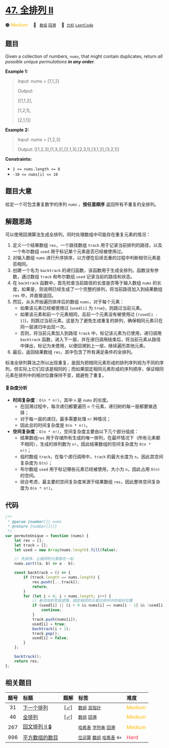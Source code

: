 # [47. 全排列 II](https://2xiao.github.io/leetcode-js/problem/0047.html)

🟠 <font color=#ffb800>Medium</font>&emsp; 🔖&ensp; [`数组`](/tag/array.md) [`回溯`](/tag/backtracking.md)&emsp; 🔗&ensp;[`力扣`](https://leetcode.cn/problems/permutations-ii) [`LeetCode`](https://leetcode.com/problems/permutations-ii)

## 题目

Given a collection of numbers, `nums`, that might contain duplicates, return
_all possible unique permutations **in any order**._

**Example 1:**

> Input: nums = [1,1,2]
>
> Output:
>
> [[1,1,2],
>
> [1,2,1],
>
> [2,1,1]]

**Example 2:**

> Input: nums = [1,2,3]
>
> Output: [[1,2,3],[1,3,2],[2,1,3],[2,3,1],[3,1,2],[3,2,1]]

**Constraints:**

- `1 <= nums.length <= 8`
- `-10 <= nums[i] <= 10`

## 题目大意

给定一个可包含重复数字的序列 `nums` ，**按任意顺序** 返回所有不重复的全排列。

## 解题思路

可以使用回溯算法生成全排列，同时处理数组中可能存在重复元素的情况：

1. 定义一个结果数组 `res`，一个路径数组 `track` 用于记录当前排列的路径，以及一个布尔数组 `used` 用于标记某个元素是否已经被使用过。
2. 对输入数组 `nums` 进行升序排序，以方便在后续去重的过程中判断相邻元素是否相同。
3. 创建一个名为 `backtrack` 的递归函数，该函数用于生成全排列。函数没有参数，通过数组 `track` 和布尔数组 `used` 记录当前的路径和状态。
4. 在 `backtrack` 函数中，首先检查当前路径的长度是否等于输入数组 `nums` 的长度，如果是，则说明已经生成了一个完整的排列，将当前路径加入到结果数组 `res` 中，并直接返回。
5. 然后，从头开始遍历排序后的数组 `nums`，对于每个元素：
   - 如果该元素已经被使用过 (`used[i]` 为 `true`)，则跳过当前元素。
   - 如果该元素和前一个元素相同，且前一个元素没有被使用过 (`!used[i - 1]`)，则跳过当前元素。这是为了避免生成重复的排列，确保相同元素只在同一层递归中出现一次。
   - 否则，将当前元素加入到路径 `track` 中，标记该元素为已使用，递归调用 `backtrack` 函数，进入下一层，并在递归调用结束后，将当前元素从路径中弹出，标记为未使用，以便回溯到上一层，继续遍历其他元素。
6. 最后，返回结果数组 `res`，其中包含了所有满足条件的全排列。

标准全排列算法之所以出现重复，是因为把相同元素形成的排列序列视为不同的序列，但实际上它们应该是相同的；而如果固定相同元素形成的序列顺序，保证相同元素在排列中的相对位置保持不变，就避免了重复。

#### 复杂度分析

- **时间复杂度**：`O(n * n!)`，其中 `n` 是 `nums` 的长度。
  - 在回溯过程中，每次递归都要遍历 `n` 个元素，递归树的每一层都要做选择；
  - 对于每一层的递归，最多需要处理 `n!` 种情况；
  - 因此总的时间复杂度是 `O(n * n!)`。
- **空间复杂度**：`O(n * n!)`，空间复杂度主要由以下几个部分组成：
  - 结果数组`res` 用于存储所有生成的唯一排列，在最坏情况下（所有元素都不相同），生成的排列数为 `n!`，因此结果数组的空间复杂度为 `O(n * n!)`；
  - 临时数组 `track`，在每个递归调用中，`track` 的最大长度为 `n`，因此其空间复杂度为 `O(n)`；
  - 布尔数组 `used` 用于标记哪些元素已经被使用，大小为 `n`，因此占用 `O(n)` 的空间。
  - 综合考虑，最主要的空间复杂度来源于结果数组 `res`，因此整体空间复杂度为 `O(n * n!)`。

## 代码

```javascript
/**
 * @param {number[]} nums
 * @return {number[][]}
 */
var permuteUnique = function (nums) {
	let res = [];
	let track = [];
	let used = new Array(nums.length).fill(false);

	// 先排序，让相同的元素靠在一起
	nums.sort((a, b) => a - b);

	const backtrack = () => {
		if (track.length == nums.length) {
			res.push([...track]);
			return;
		}
		for (let i = 0; i < nums.length; i++) {
			// 新添加的剪枝逻辑，固定相同的元素在排列中的相对位置
			if (used[i] || (i > 0 && nums[i] == nums[i - 1] && !used[i - 1])) {
				continue;
			}
			track.push(nums[i]);
			used[i] = true;
			backtrack(i + 1);
			track.pop();
			used[i] = false;
		}
	};

	backtrack();
	return res;
};
```

## 相关题目

<!-- prettier-ignore -->
| 题号 | 标题 | 题解 | 标签 | 难度 |
| :------: | :------ | :------: | :------ | :------ |
| 31 | [下一个排列](https://leetcode.com/problems/next-permutation) | [[✓]](/problem/0031.md) |  [`数组`](/tag/array.md) [`双指针`](/tag/two-pointers.md) | <font color=#ffb800>Medium</font> |
| 46 | [全排列](https://leetcode.com/problems/permutations) | [[✓]](/problem/0046.md) |  [`数组`](/tag/array.md) [`回溯`](/tag/backtracking.md) | <font color=#ffb800>Medium</font> |
| 267 | [回文排列 II 🔒](https://leetcode.com/problems/palindrome-permutation-ii) |  |  [`哈希表`](/tag/hash-table.md) [`字符串`](/tag/string.md) [`回溯`](/tag/backtracking.md) | <font color=#ffb800>Medium</font> |
| 996 | [平方数组的数目](https://leetcode.com/problems/number-of-squareful-arrays) |  |  [`位运算`](/tag/bit-manipulation.md) [`数组`](/tag/array.md) [`哈希表`](/tag/hash-table.md) `4+` | <font color=#ff334b>Hard</font> |